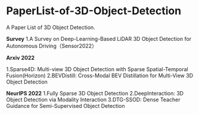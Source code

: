 # PaperList-of-3D-Object-Detection
A Paper List of 3D Object Detection.

**Survey**
1.A Survey on Deep-Learning-Based LiDAR 3D Object Detection for Autonomous Driving（Sensor2022）

**Arxiv 2022**

1.Sparse4D: Multi-view 3D Object Detection with Sparse Spatial-Temporal Fusion(Horizon)
2.BEVDistill: Cross-Modal BEV Distillation for Multi-View 3D Object Detection



**NeurIPS 2022**
1.Fully Sparse 3D Object Detection
2.DeepInteraction: 3D Object Detection via Modality Interaction
3.DTG-SSOD: Dense Teacher Guidance for Semi-Supervised Object Detection
